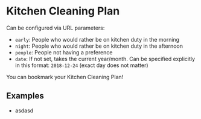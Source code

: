 # Kitchen Cleaning Plan

Can be configured via URL parameters:

* `early`: People who would rather be on kitchen duty in the morning
* `night`: People who would rather be on kitchen duty in the afternoon
* `people`: People not having a preference
* `date`: If not set, takes the current year/month. Can be specified explicitly in this format: `2018-12-24` (exact day does not matter)

You can bookmark your Kitchen Cleaning Plan!

## Examples

* asdasd

